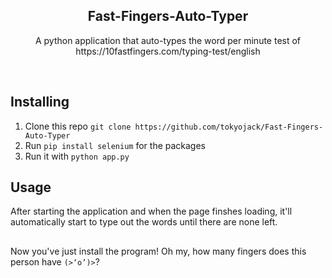 <h2  align="center">Fast-Fingers-Auto-Typer</h2>
<p  align="center">A python application that auto-types the word per minute test of https://10fastfingers.com/typing-test/english</p>

<br/>

## Installing

1. Clone this repo ```git clone https://github.com/tokyojack/Fast-Fingers-Auto-Typer```
2. Run ```pip install selenium``` for the packages
3. Run it with ```python app.py```

## Usage

After starting the application and when the page finshes loading, it'll automatically start to type out the words until there are none left.

##

Now you've just install the program! Oh my, how many fingers does this person have ```(>‘o’)>```?
